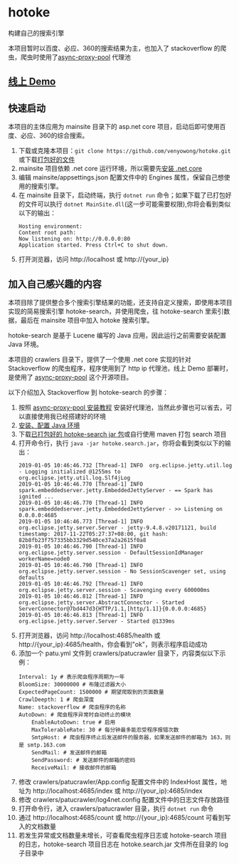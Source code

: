 # hotoke
构建自己的搜索引擎

本项目暂时以百度、必应、360的搜索结果为主，也加入了 stackoverflow 的爬虫，爬虫时使用了[async-proxy-pool](https://github.com/chenjiandongx/async-proxy-pool) 代理池

## [线上 Demo](http://venyo.cn/)

## 快速启动

本项目的主体应用为 mainsite 目录下的 asp.net core 项目，启动后即可使用百度、必应、360的综合搜索。

1. 下载或克隆本项目：`git clone https://github.com/venyowong/hotoke.git` 或下载[打包好的文件](https://github.com/venyowong/hotoke/releases/download/lastest-alpha/hotoke.mainsite.zip)
2. mainsite 项目依赖 .net core 运行环境，所以需要先[安装 .net core](https://dotnet.microsoft.com/download)
3. 编辑 mainsite/appsettings.json 配置文件中的 Engines 属性，保留自己想使用的搜索引擎。
4. 在 mainsite 目录下，启动终端，执行 `dotnet run` 命令；如果下载了已打包好的文件可以执行 `dotnet MainSite.dll`(这一步可能需要权限),你将会看到类似以下的输出：
    ```
    Hosting environment: 
    Content root path: 
    Now listening on: http://0.0.0.0:80
    Application started. Press Ctrl+C to shut down.
    ```
5. 打开浏览器，访问 http://localhost 或 http://{your_ip}

## 加入自己感兴趣的内容

本项目除了提供整合多个搜索引擎结果的功能，还支持自定义搜索，即使用本项目实现的简易搜索引擎 hotoke-search，并使用爬虫，往 hotoke-search 里索引数据，最后在 mainsite 项目中加入 hotoke 搜索引擎。

hotoke-search 是基于 Lucene 编写的 Java 应用，因此运行之前需要安装配置 Java 环境。

本项目的 crawlers 目录下，提供了一个使用 .net core 实现的针对 Stackoverflow 的爬虫程序，程序使用到了 http ip 代理池，线上 Demo 部署时，是使用了 [async-proxy-pool](https://github.com/chenjiandongx/async-proxy-pool) 这个开源项目。

以下介绍加入 Stackoverflow 到 hotoke-search 的步骤：

1. 按照 [async-proxy-pool 安装教程](https://github.com/chenjiandongx/async-proxy-pool#如何使用) 安装好代理池，当然此步骤也可以省去，可以直接使用我已经搭建好的环境
2. [安装、配置 Java 环境](http://venyo.cn/?keyword=java%20%E5%AE%89%E8%A3%85%E9%85%8D%E7%BD%AE)
3. 下载[已打包好的 hotoke-search jar 包](https://github.com/venyowong/hotoke/releases/download/lastest-alpha/hotoke.search.jar)或自行使用 maven 打包 search 项目
4. 打开命令行，执行 `java -jar hotoke.search.jar`，你将会看到类似以下的输出：
    ```
    2019-01-05 10:46:46.732 [Thread-1] INFO  org.eclipse.jetty.util.log - Logging initialized @1255ms to org.eclipse.jetty.util.log.Slf4jLog
    2019-01-05 10:46:46.770 [Thread-1] INFO  spark.embeddedserver.jetty.EmbeddedJettyServer - == Spark has ignited ...
    2019-01-05 10:46:46.770 [Thread-1] INFO  spark.embeddedserver.jetty.EmbeddedJettyServer - >> Listening on 0.0.0.0:4685
    2019-01-05 10:46:46.773 [Thread-1] INFO  org.eclipse.jetty.server.Server - jetty-9.4.8.v20171121, build timestamp: 2017-11-22T05:27:37+08:00, git hash: 82b8fb23f757335bb3329d540ce37a2a2615f0a8
    2019-01-05 10:46:46.790 [Thread-1] INFO  org.eclipse.jetty.server.session - DefaultSessionIdManager workerName=node0
    2019-01-05 10:46:46.790 [Thread-1] INFO  org.eclipse.jetty.server.session - No SessionScavenger set, using defaults
    2019-01-05 10:46:46.792 [Thread-1] INFO  org.eclipse.jetty.server.session - Scavenging every 600000ms
    2019-01-05 10:46:46.812 [Thread-1] INFO  org.eclipse.jetty.server.AbstractConnector - Started ServerConnector@7bd447d3{HTTP/1.1,[http/1.1]}{0.0.0.0:4685}
    2019-01-05 10:46:46.813 [Thread-1] INFO  org.eclipse.jetty.server.Server - Started @1339ms
    ```
5. 打开浏览器，访问 http://localhost:4685/health 或 http://{your_ip}:4685/health，你会看到"ok"，则表示程序启动成功
6. 添加一个 patu.yml 文件到 crawlers/patucrawler 目录下，内容类似以下示例：
    ```
    Interval: 1y # 表示爬虫程序周期为一年
    BloomSize: 30000000 # 布隆过滤器大小
    ExpectedPageCount: 1500000 # 期望爬取到的页面数量
    CrawlDeepth: 1 # 爬虫深度
    Name: stackoverflow # 爬虫程序的名称
    AutoDown: # 爬虫程序异常时自动终止的模块
        EnableAutoDown: true # 启用
        MaxTolerableRate: 30 # 每分钟最多能忍受程序报错次数
        SmtpHost: # 爬虫程序终止后发送邮件的服务器，如果发送邮件的邮箱为 163，则是 smtp.163.com
        SendMail: # 发送邮件的邮箱
        SendPassword: # 发送邮件的邮箱的密码
        ReceiveMail: # 接收邮件的邮箱
    ```
7. 修改 crawlers/patucrawler/App.config 配置文件中的 IndexHost 属性，地址为 http://localhost:4685/index 或 http://{your_ip}:4685/index
8. 修改 crawlers/patucrawler/log4net.config 配置文件中的日志文件存放路径
9. 打开命令行，进入 crawlers/patucrawler 目录，执行 `dotnet run` 命令
10. 通过 http://localhost:4685/count 或 http://{your_ip}:4685/count 可看到写入的文档数量
11. 若发生异常或文档数量未增长，可查看爬虫程序日志或 hotoke-search 项目的日志，hotoke-search 项目日志在 hotoke.search.jar 文件所在目录的 log 子目录中